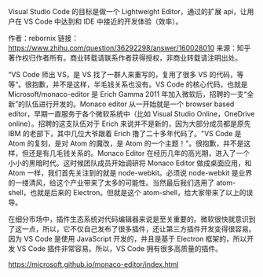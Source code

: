 Visual Studio Code 的目标是做一个 Lightweight Editor，通过的扩展 api，让用户在 VS Code 中达到和 IDE 中接近的开发体验（效率）。

作者：rebornix
链接：https://www.zhihu.com/question/36292298/answer/160028010
来源：知乎
著作权归作者所有。商业转载请联系作者获得授权，非商业转载请注明出处。

“VS Code 师出 VS，是 VS 找了一群人来重写的，复用了很多 VS 的代码，等等“。很抱歉，并不是这样，半毛钱关系也没有。VS Code 的核心代码，也就是 Microsoft/monaco-editor 是 Erich Gamma 2011 年加入微软后，招聘的一支“全新”的队伍进行开发的。Monaco editor 从一开始就是一个 browser based editor，早期一直服务于各个微软系统中（比如 Visual Studio Online，OneDrive online）。招聘的这支队伍对于 Erich 来说并不是新的，因为大部分成员都是原先 IBM 的老部下，其中几位大爷跟着 Erich 撸了二十多年代码了。"VS Code 是 Atom 的复刻，是对 Atom 的魔改，是 Atom 的一个主题！"。很抱歉，并不是这样，但还是有几毛钱关系的。Monaco Editor 在经历几年的高光期，进入了一个小小的黑暗时代。这时候团队成员开始调研将 Monaco Editor 做成桌面应用，和 Atom 一样，我们首先关注到的就是 node-webkit。必须说 node-webkit 是业界的一缕清风，给这个产业带来了太多的可能性。当然最后我们选用了 atom-shell，也就是后来的 Electron。但就是这个 atom-shell，给大家带来了以上的误导。

在细分市场中，插件生态系统对代码编辑器来说是至关重要的。微软很快就意识到了这一点，所以，它不仅自己发布了很多插件，还让第三方插件开发变得很容易。因为 VS Code 是使用 JavaScript 开发的，并且是基于 Electron 框架的，所以开发 VS Code 插件非常容易。所以，VS Code 拥有很多高质量的插件。


https://microsoft.github.io/monaco-editor/index.html

